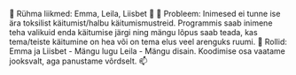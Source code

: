 👋 Rühma liikmed: Emma, Leila, Liisbet 💞️
👀 Probleem: Inimesed ei tunne ise ära toksilist käitumist/halbu käitumismustreid. Programmis saab inimene teha valikuid enda käitumise järgi ning mängu lõpus saab teada, kas tema/teiste käitumine on hea või on tema elus veel arenguks ruumi.
🌱 Rollid: Emma ja Liisbet - Mängu lugu Leila - Mängu disain. Koodimise osa vaatame jooksvalt, aga panustame võrdselt. 📫
